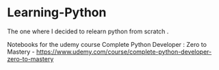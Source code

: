 # Learning-Python
The one where I decided to relearn python from scratch .

Notebooks for the udemy course Complete Python Developer : Zero to Mastery - https://www.udemy.com/course/complete-python-developer-zero-to-mastery


